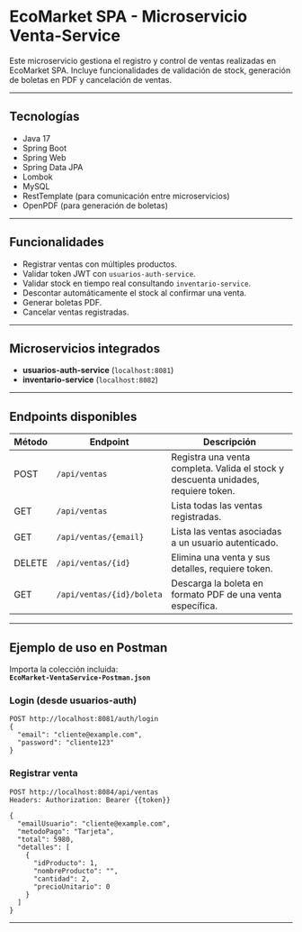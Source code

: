 # EcoMarket SPA - Microservicio Venta-Service

Este microservicio gestiona el registro y control de ventas realizadas en EcoMarket SPA. Incluye funcionalidades de validación de stock, generación de boletas en PDF y cancelación de ventas.

---

## Tecnologías

- Java 17
- Spring Boot
- Spring Web
- Spring Data JPA
- Lombok
- MySQL
- RestTemplate (para comunicación entre microservicios)
- OpenPDF (para generación de boletas)

---

## Funcionalidades

- Registrar ventas con múltiples productos.
- Validar token JWT con `usuarios-auth-service`.
- Validar stock en tiempo real consultando `inventario-service`.
- Descontar automáticamente el stock al confirmar una venta.
- Generar boletas PDF.
- Cancelar ventas registradas.

---

## Microservicios integrados

- **usuarios-auth-service** (`localhost:8081`)
- **inventario-service** (`localhost:8082`)

---

## Endpoints disponibles

| Método | Endpoint                                             | Descripción                                                                                 |
|---------|-----------------------------------------------------|---------------------------------------------------------------------------------------------|
| POST    | `/api/ventas`                                       | Registra una venta completa. Valida el stock y descuenta unidades, requiere token.          |
| GET     | `/api/ventas`                                       | Lista todas las ventas registradas.                                                         |
| GET     | `/api/ventas/{email}`                               | Lista las ventas asociadas a un usuario autenticado.                                        |
| DELETE  | `/api/ventas/{id}`                                  | Elimina una venta y sus detalles, requiere token.                                           |
| GET     | `/api/ventas/{id}/boleta`                           | Descarga la boleta en formato PDF de una venta específica.                                  |

---

## Ejemplo de uso en Postman

  Importa la colección incluida:  
  **`EcoMarket-VentaService-Postman.json`**
### Login (desde usuarios-auth)
```http
POST http://localhost:8081/auth/login
{
  "email": "cliente@example.com",
  "password": "cliente123"
}
```

### Registrar venta
```http
POST http://localhost:8084/api/ventas
Headers: Authorization: Bearer {{token}}

{
  "emailUsuario": "cliente@example.com",
  "metodoPago": "Tarjeta",
  "total": 5980,
  "detalles": [
    {
      "idProducto": 1,
      "nombreProducto": "",
      "cantidad": 2,
      "precioUnitario": 0
    }
  ]
}
```

---
